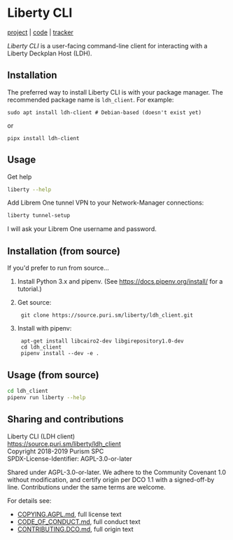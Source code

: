 # Liberty CLI

[project] | [code] | [tracker]

*Liberty CLI* is a user-facing command-line client for interacting
with a Liberty Deckplan Host (LDH).

## Installation

The preferred way to install Liberty CLI is with your package
manager. The recommended package name is `ldh_client`. For example:

    sudo apt install ldh-client # Debian-based (doesn't exist yet)

or

    pipx install ldh-client

## Usage

Get help
```bash
liberty --help
```

Add Librem One tunnel VPN to your Network-Manager connections:

```bash
liberty tunnel-setup
```

I will ask your Librem One username and password.

## Installation (from source)

If you'd prefer to run from source...

1. Install Python 3.x and pipenv. (See
   <https://docs.pipenv.org/install/> for a tutorial.)

2. Get source:

        git clone https://source.puri.sm/liberty/ldh_client.git

3. Install with pipenv:

        apt-get install libcairo2-dev libgirepository1.0-dev
        cd ldh_client
        pipenv install --dev -e .

## Usage (from source)

```bash
cd ldh_client
pipenv run liberty --help
```

## Sharing and contributions

Liberty CLI (LDH client)  
<https://source.puri.sm/liberty/ldh_client>  
Copyright 2018-2019 Purism SPC  
SPDX-License-Identifier: AGPL-3.0-or-later  

Shared under AGPL-3.0-or-later. We adhere to the Community Covenant
1.0 without modification, and certify origin per DCO 1.1 with a
signed-off-by line. Contributions under the same terms are welcome.

For details see:

* [COPYING.AGPL.md], full license text
* [CODE_OF_CONDUCT.md], full conduct text
* [CONTRIBUTING.DCO.md], full origin text

<!-- Links -->

[project]: https://source.puri.sm/liberty/ldh_client
[code]: https://source.puri.sm/liberty/ldh_client/tree/master
[tracker]: https://source.puri.sm/liberty/ldh_client/issues
[SETUP.md]: SETUP.md
[COPYING.AGPL.md]: COPYING.AGPL.md
[CODE_OF_CONDUCT.md]: CODE_OF_CONDUCT.md
[CONTRIBUTING.DCO.md]: CONTRIBUTING.DCO.md
[COPYING.md]: COPYING.md
[CONTRIBUTING.md]: CONTRIBUTING.md
